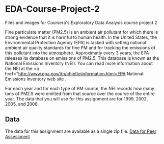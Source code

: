 # EDA-Course-Project-2
Files and images for Coursera's Exploratory Data Analysis course project 2

Fine particulate matter (PM2.5) is an ambient air pollutant for which there is strong evidence that it is harmful to human health. In the United States, the Environmental Protection Agency (EPA) is tasked with setting national ambient air quality standards for fine PM and for tracking the emissions of this pollutant into the atmosphere. Approximatly every 3 years, the EPA releases its database on emissions of PM2.5. This database is known as the National Emissions Inventory (NEI). You can read more information about the NEI at the 
<a href="http://www.epa.gov/ttn/chief/eiinformation.html>EPA National Emissions Inventory</a> web site
.

For each year and for each type of PM source, the NEI records how many tons of PM2.5 were emitted from that source over the course of the entire year. The data that you will use for this assignment are for 1999, 2002, 2005, and 2008.

## Data
The data for this assignment are available as a single zip file: <a href="https://d396qusza40orc.cloudfront.net/exdata%2Fdata%2FNEI_data.zip">Data for Peer Assessment</a>

